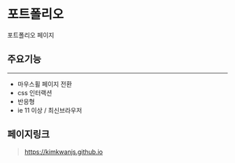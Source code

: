 # 포트폴리오

포트폴리오 페이지

## 주요기능
---
+ 마우스휠 페이지 전환
+ css 인터랙션
+ 반응형
+ ie 11 이상 / 최신브라우저

## 페이지링크

> https://kimkwanjs.github.io
